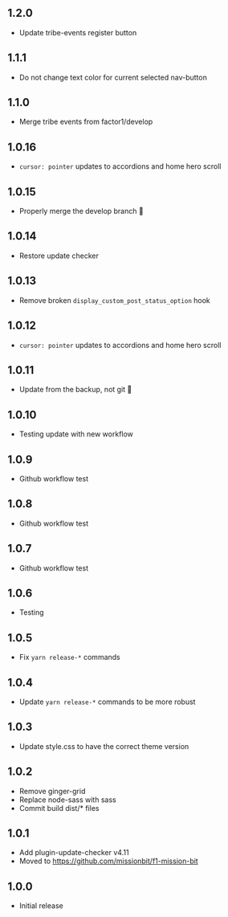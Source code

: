 ## 1.2.0

- Update tribe-events register button

## 1.1.1

- Do not change text color for current selected nav-button

## 1.1.0

- Merge tribe events from factor1/develop

## 1.0.16

- `cursor: pointer` updates to accordions and home hero scroll

## 1.0.15

- Properly merge the develop branch :facepalm:

## 1.0.14

- Restore update checker

## 1.0.13

- Remove broken `display_custom_post_status_option` hook

## 1.0.12

- `cursor: pointer` updates to accordions and home hero scroll

## 1.0.11

- Update from the backup, not git :facepalm:

## 1.0.10

- Testing update with new workflow

## 1.0.9

- Github workflow test

## 1.0.8

- Github workflow test

## 1.0.7

- Github workflow test

## 1.0.6

- Testing

## 1.0.5

- Fix `yarn release-*` commands

## 1.0.4

- Update `yarn release-*` commands to be more robust

## 1.0.3

- Update style.css to have the correct theme version

## 1.0.2

- Remove ginger-grid
- Replace node-sass with sass
- Commit build dist/* files

## 1.0.1

- Add plugin-update-checker v4.11
- Moved to https://github.com/missionbit/f1-mission-bit

## 1.0.0

- Initial release
